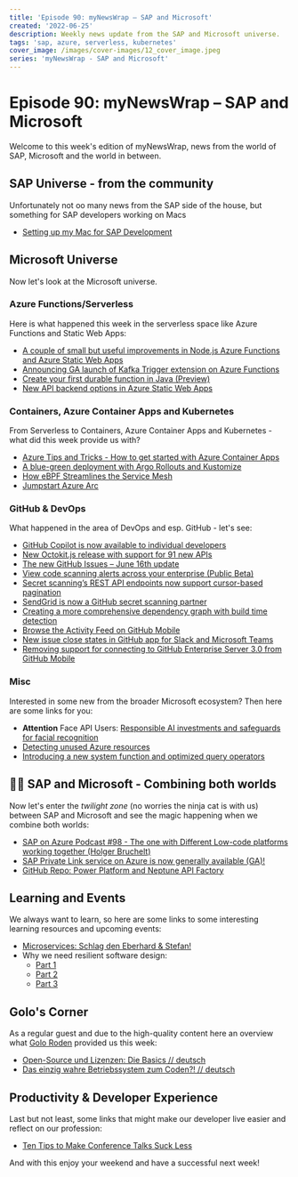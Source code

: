 ```yaml
---
title: 'Episode 90: myNewsWrap – SAP and Microsoft'
created: '2022-06-25'
description: Weekly news update from the SAP and Microsoft universe.
tags: 'sap, azure, serverless, kubernetes'
cover_image: /images/cover-images/12_cover_image.jpeg
series: 'myNewsWrap - SAP and Microsoft'
---
```


# Episode 90: myNewsWrap – SAP and Microsoft

Welcome to this week's edition of myNewsWrap, news from the world of SAP, Microsoft and the world in between.

## SAP Universe - from the community

Unfortunately not oo many news from the SAP side of the house, but something for SAP developers working on Macs

* [Setting up my Mac for SAP Development](https://blogs.sap.com/2022/06/20/setting-up-my-mac-for-sap-development/)

## Microsoft Universe

Now let's look at the Microsoft universe.

### Azure Functions/Serverless

Here is what happened this week in the serverless space like Azure Functions and Static Web Apps:

* [A couple of small but useful improvements in Node.js Azure Functions and Azure Static Web Apps](https://threadreaderapp.com/thread/1539136509059772416.html)
* [Announcing GA launch of Kafka Trigger extension on Azure Functions](https://techcommunity.microsoft.com/t5/apps-on-azure-blog/announcing-ga-launch-of-kafka-trigger-extension-on-azure/ba-p/3499015)
* [Create your first durable function in Java (Preview)](https://docs.microsoft.com/en-us/azure/azure-functions/durable/quickstart-java)
* [New API backend options in Azure Static Web Apps](https://techcommunity.microsoft.com/t5/apps-on-azure-blog/new-api-backend-options-in-azure-static-web-apps/ba-p/3516882)

### Containers, Azure Container Apps and Kubernetes

From Serverless to Containers, Azure Container Apps and Kubernetes - what did this week provide us with?

* [Azure Tips and Tricks - How to get started with Azure Container Apps](https://techcommunity.microsoft.com/t5/azure-developer-community-blog/azure-tips-and-tricks-how-to-get-started-with-azure-container/ba-p/3545026)
* [A blue-green deployment with Argo Rollouts and Kustomize](https://youtu.be/ArCu7Wi0AJY)
* [How eBPF Streamlines the Service Mesh](https://thenewstack.io/how-ebpf-streamlines-the-service-mesh/)
* [Jumpstart Azure Arc](https://azurearcjumpstart.io/azure_jumpstart_arcbox/)

### GitHub & DevOps

What happened in the area of DevOps and esp. GitHub - let's see:

* [GitHub Copilot is now available to individual developers](https://github.blog/changelog/2022-06-21-github-copilot-is-now-available-to-individual-developers/)
* [New Octokit.js release with support for 91 new APIs](https://github.blog/changelog/2022-06-20-new-octokit-js-release-with-support-for-91-new-apis/)
* [The new GitHub Issues – June 16th update](https://github.blog/changelog/2022-06-16-the-new-github-issues-june-16th-update/)
* [View code scanning alerts across your enterprise (Public Beta)](https://github.blog/changelog/2022-06-22-view-code-scanning-alerts-across-your-enterprise-public-beta/)
* [Secret scanning’s REST API endpoints now support cursor-based pagination](https://github.blog/changelog/2022-06-22-secret-scannings-rest-api-endpoints-now-support-cursor-based-pagination/)
* [SendGrid is now a GitHub secret scanning partner](https://github.blog/changelog/2022-06-20-sendgrid-is-now-a-github-secret-scanning-partner/)
* [Creating a more comprehensive dependency graph with build time detection](https://github.blog/2022-06-17-creating-comprehensive-dependency-graph-build-time-detection/)
* [Browse the Activity Feed on GitHub Mobile](https://github.blog/changelog/2022-06-21-browse-the-activity-feed-on-github-mobile/)
* [New issue close states in GitHub app for Slack and Microsoft Teams](https://github.blog/changelog/2022-06-20-new-issue-close-states-in-github-app-for-slack-and-microsoft-teams/)
* [Removing support for connecting to GitHub Enterprise Server 3.0 from GitHub Mobile](https://github.blog/changelog/2022-06-20-removing-support-for-connecting-to-github-enterprise-server-3-0-from-github-mobile/)

### Misc

Interested in some new from the broader Microsoft ecosystem? Then here are some links for you:

* **Attention** Face API Users: [Responsible AI investments and safeguards for facial recognition](https://azure.microsoft.com/blog/responsible-ai-investments-and-safeguards-for-facial-recognition/)
* [Detecting unused Azure resources](https://dev.to/omiossec/detecting-unused-azure-resources-2mdk)
* [Introducing a new system function and optimized query operators](https://devblogs.microsoft.com/cosmosdb/introducing-a-new-system-function-and-optimized-query-operators/)

## 🐱‍👤 SAP and Microsoft - Combining both worlds

Now let's enter the _twilight zone_ (no worries the ninja cat is with us) between SAP and Microsoft and see the magic happening when we combine both worlds:

* [SAP on Azure Podcast #98 - The one with Different Low-code platforms working together (Holger Bruchelt)](https://youtu.be/d4lwugF4NIA)
* [SAP Private Link service on Azure is now generally available (GA)!](https://blogs.sap.com/2022/06/22/sap-private-link-service-on-azure-is-now-generally-available-ga/)
* [GitHub Repo: Power Platform and Neptune API Factory](https://github.com/hobru/Power-Platform-Neptune-API-Factory)

## Learning and Events

We always want to learn, so here are some links to some interesting learning resources and upcoming events:

* [Microservices: Schlag den Eberhard & Stefan!](https://youtu.be/GplG9Zz74ro)
* Why we need resilient software design:
  * [Part 1](https://www.ufried.com/blog/why_resilient_software_design_1/)
  * [Part 2](https://www.ufried.com/blog/why_resilient_software_design_2/)
  * [Part 3](https://www.ufried.com/blog/why_resilient_software_design_3/)

## Golo's Corner

As a regular guest and due to the high-quality content here an overview what [Golo Roden](https://twitter.com/goloroden) provided us this week:

* [Open-Source und Lizenzen: Die Basics // deutsch](https://youtu.be/RnrHaJEK3zA)
* [Das einzig wahre Betriebssystem zum Coden?! // deutsch](https://youtu.be/-9ZYLuyZASM)

## Productivity & Developer Experience

Last but not least, some links that might make our developer live easier and reflect on our profession:

* [Ten Tips to Make Conference Talks Suck Less](https://www.morling.dev/blog/ten-tips-make-conference-talks-suck-less/)

And with this enjoy your weekend and have a successful next week!
